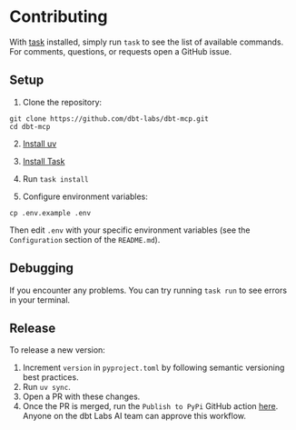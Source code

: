 # Contributing

With [task](https://taskfile.dev/) installed, simply run `task` to see the list of available commands. For comments, questions, or requests open a GitHub issue.

## Setup

1. Clone the repository:
```shell
git clone https://github.com/dbt-labs/dbt-mcp.git
cd dbt-mcp
```

2. [Install uv](https://docs.astral.sh/uv/getting-started/installation/)

3. [Install Task](https://taskfile.dev/installation/)

4. Run `task install`

5. Configure environment variables:
```shell
cp .env.example .env
```
Then edit `.env` with your specific environment variables (see the `Configuration` section of the `README.md`).

## Debugging

If you encounter any problems. You can try running `task run` to see errors in your terminal.

## Release

To release a new version:

1. Increment `version` in `pyproject.toml` by following semantic versioning best practices.
2. Run `uv sync`.
3. Open a PR with these changes.
4. Once the PR is merged, run the `Publish to PyPi` GitHub action [here](https://github.com/dbt-labs/dbt-mcp/actions/workflows/release.yml). Anyone on the dbt Labs AI team can approve this workflow.